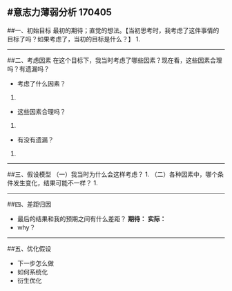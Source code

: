 #意志力薄弱分析
170405 
---
##一、初始目标
最初的期待；直觉的想法。【当初思考时，我考虑了这件事情的目标了吗？如果考虑了，当初的目标是什么？】
1.
- - -
##二、考虑因素
在这个目标下，我当时考虑了哪些因素？现在看，这些因素合理吗？有遗漏吗？
- 考虑了什么因素？
1.
- 这些因素合理吗？
1.
- 有没有遗漏？
1.
- - -
##三、假设模型
（一）我当时为什么会这样考虑？
1.
（二）各种因素中，哪个条件发生变化，结果可能不一样？
1.
- - -
##四、差距归因
- 最后的结果和我的预期之间有什么差距？
**期待：**
**实际：**
- why？

---
##五、优化假设
- 下一步怎么做
- 如何系统化
- 衍生优化
